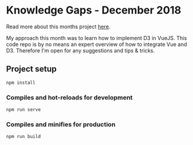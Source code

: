 # Knowledge Gaps - December 2018

Read more about this months project [here](https://www.vizsimply.com/blog/knowledgegaps-building-a-slope-chart-with-d3).

My approach this month was to learn how to implement D3 in VueJS. This code repo is by no means an expert overview of how to integrate Vue and D3. Therefore I'm open for any suggestions and tips & tricks.

## Project setup

```
npm install
```

### Compiles and hot-reloads for development

```
npm run serve
```

### Compiles and minifies for production

```
npm run build
```
